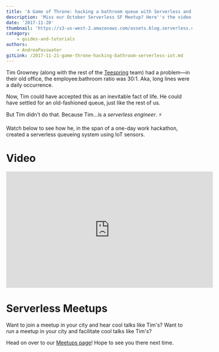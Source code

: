 ```yaml
---
title: 'A Game of Throne: hacking a bathroom queue with Serverless and IoT'
description: 'Miss our October Serverless SF Meetup? Here''s the video! Learn how to hack a hectic bathroom queue serverless-ly with IoT sensors.'
date: '2017-11-20'
thumbnail: 'https://s3-us-west-2.amazonaws.com/assets.blog.serverless.com/game_throne.jpg'
category:
    - guides-and-tutorials
authors:
    - AndreaPasswater
gitLink: /2017-11-21-game-throne-hacking-bathroom-serverless-iot.md
---
```


Tim Growney (along with the rest of the [Teespring](https://teespring.com/) team) had a problem—in their old office, the employee:bathroom ratio was 30:1. Aka, long lines were a daily occurrence.

Now, Tim could have accepted this as an inevitable fact of life. He could have settled for an old-fashioned queue, just like the rest of us.

But Tim didn't do that. Because Tim...is a *serverless engineer*. ⚡️

Watch below to see how he, in the span of a one-day work hackathon, created a serverless queueing system using IoT sensors.

# Video

<iframe width="560" height="315" src="https://www.youtube.com/embed/StXBCwHAdU8" frameborder="0" allowfullscreen></iframe>

# Serverless Meetups

Want to join a meetup in your city and hear cool talks like Tim's? Want to *run* a meetup in your city and facilitate cool talks like Tim's?

Head on over to our [Meetups page](https://serverless.com/community/meetups/)! Hope to see you there next time.
